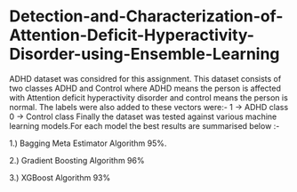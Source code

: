 # Detection-and-Characterization-of-Attention-Deficit-Hyperactivity-Disorder-using-Ensemble-Learning
ADHD dataset was considred for this assignment. This dataset consists of two classes ADHD and Control where ADHD means the person is affected with Attention deficit hyperactivity disorder and control means the person is normal. The labels were also added to these vectors were:- 1 -> ADHD class 0 -> Control class Finally the dataset was tested against various machine learning models.For each model the best results are summarised below :-

1.) Bagging Meta Estimator Algorithm 95%.

2.) Gradient Boosting Algorithm 96%

3.) XGBoost Algorithm 93%
